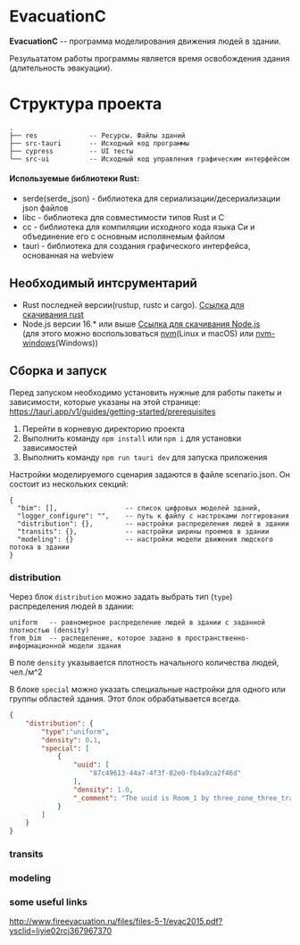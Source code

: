 # EvacuationC

**EvacuationC** -- программа моделирования движения людей в здании. 

Резульататом работы программы является время освобождения здания (длительность эвакуации).

# Структура проекта

```
.
├── res             -- Ресурсы. Файлы зданий
├── src-tauri       -- Исходный код программы
├── cypress         -- UI тесты
└── src-ui          -- Исходный код управления графическим интерфейсом
```

#### Используемые библиотеки Rust:
- serde(serde_json) - библиотека для сериализации/десериализации json файлов
- libc - библиотека для совместимости типов Rust и C
- cc - библиотека для компиляции исходного кода языка Си и объединение его с основным исполянемым файлом
- tauri - библиотека для создания графического интерфейса, основанная на webview

## Необходимый интсрументарий
- Rust последней версии(rustup, rustc и cargo). [Ссылка для скачивания rust](https://www.rust-lang.org/tools/install)
- Node.js версии 16.* или выше [Ссылка для скачивания Node.js](https://nodejs.org/en)  
  (для этого можно воспользоваться [nvm](https://github.com/nvm-sh/nvm)(Linux и macOS) или [nvm-windows](https://github.com/coreybutler/nvm-windows)(Windows))

## Сборка и запуск

Перед запуском необходимо установить нужные для работы пакеты и зависимости, которые указаны на этой странице:  
https://tauri.app/v1/guides/getting-started/prerequisites

1. Перейти в корневую директорию проекта
2. Выполнить команду `npm install` или `npm i` для установки зависимостей
3. Выполнить команду `npm run tauri dev` для запуска приложения

Настройки моделируемого сценария задаются в файле scenario.json. Он состоит из нескольких секций:
```
{
  "bim": [],                 -- список цифровых моделей зданий,
  "logger_configure": "",    -- путь к файлу с настроками логгирования
  "distribution": {},        -- настройки распределения людей в здании
  "transits": {},            -- настройки ширины проемов в здании
  "modeling": {}             -- настройки модели движения людского потока в здании
}
```

### distribution
Через блок `distribution` можно задать выбрать тип (`type`) распределения людей в здании:
```
uniform   -- равномерное распределение людей в здании с заданной плотностью (density)
from_bim  -- распеделение, которое задано в пространственно-информационной модели здания
```
В поле `density` указывается плотность начального количества людей, чел./м^2

В блоке `special` можно указать специальные настройки для одного или группы областей здания.
Этот блок обрабатывается всегда.

```json
{
    "distribution": {
        "type":"uniform",
        "density": 0.1,
        "special": [
            {
                "uuid": [
                    "87c49613-44a7-4f3f-82e0-fb4a9ca2f46d"
                ],
                "density": 1.0,
                "_comment": "The uuid is Room_1 by three_zone_three_transit"
            }
        ]
    }   
}
```

### transits


### modeling


### some useful links
http://www.fireevacuation.ru/files/files-5-1/evac2015.pdf?ysclid=liyie02rcj367967370
